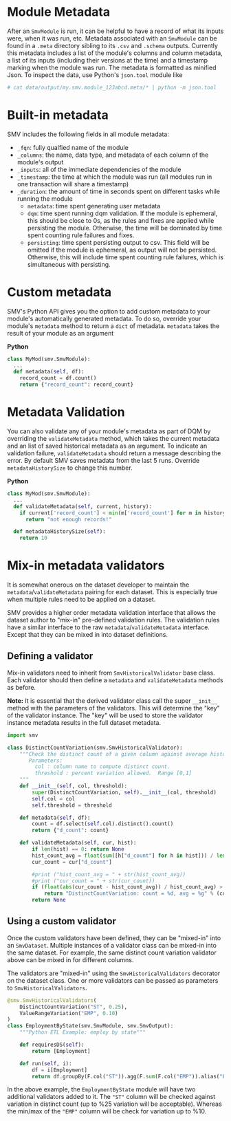 # Module Metadata

After an `SmvModule` is run, it can be helpful to have a record of what its inputs were, when it was run, etc. Metadata associated with an `SmvModule` can be found in a `.meta` directory sibling to its `.csv` and `.schema` outputs. Currently this metadata includes a list of the module's columns and column metadata, a list of its inputs (including their versions at the time) and a timestamp marking when the module was run. The metadata is formatted as minified Json. To inspect the data, use Python's `json.tool` module like

```bash
# cat data/output/my.smv.module_123abcd.meta/* | python -m json.tool
```

# Built-in metadata

SMV includes the following fields in all module metadata:
- `_fqn`: fully qualfied name of the module
- `_columns`: the name, data type, and metadata of each column of the module's output
- `_inputs`: all of the immediate dependencies of the module
- `_timestamp`: the time at which the module was run (all modules run in one transaction will share a timestamp)
- `_duration`: the amount of time in seconds spent on different tasks while running the module
    - `metadata`: time spent generating user metadata
    - `dqm`: time spent running dqm validation. If the module is ephemeral, this should be close to 0s, as the rules and fixes are applied while persisting the module. Otherwise, the time will be dominated by time spent counting rule failures and fixes.
    - `persisting`: time spent persisting output to csv. This field will be omitted if the module is ephemeral, as output will not be persisted. Otherwise, this will include time spent counting rule failures, which is simultaneous with persisting.

# Custom metadata

SMV's Python API gives you the option to add custom metadata to your module's automatically generated metadata. To do so, override your module's `metadata` method to return a `dict` of metadata. `metadata` takes the result of your module as an argument

**Python**
```python
class MyMod(smv.SmvModule):
  ...
  def metadata(self, df):
    record_count = df.count()
    return {"record_count": record_count}
```

# Metadata Validation

You can also validate any of your module's metadata as part of DQM by overriding the `validateMetadata` method, which takes the current metadata and an list of saved historical metadata as an argument. To indicate an validation failure, `validateMetadata` should return a message describing the error. By default SMV saves metadata from the last 5 runs. Override `metadataHistorySize` to change this number.

**Python**
```python
class MyMod(smv.SmvModule):
  ...
  def validateMetadata(self, current, history):
    if current['record_count'] < min(m['record_count'] for m in history):
      return "not enough records!"

  def metadataHistorySize(self):
    return 10
```

# Mix-in metadata validators
It is somewhat onerous on the dataset developer to maintain the `metadata`/`validateMetadata`
pairing for each dataset.  This is especially true when multiple rules need to be
applied on a dataset.

SMV provides a higher order metadata validation interface that allows the dataset
author to "mix-in" pre-defined validation rules.  The validation rules have a
similar interface to the raw `metadata`/`validateMetadata` interface.  Except that
they can be mixed in into dataset definitions.

## Defining a validator
Mix-in validators need to inherit from `SmvHistoricalValidator` base class.  Each
validator should then define a `metadata` and `validateMetadata` methods as before.

**Note:** It is essential that the derived validator class call the super `__init__`
method with the parameters of the validators.  This will determine the "key" of the
validator instance.  The "key" will be used to store the validator instance metadata
results in the full dataset metadata.

```python
import smv

class DistinctCountVariation(smv.SmvHistoricalValidator):
    """Check the distinct count of a given column against average historical count.
       Parameters:
         col : column name to compute distinct count.
         threshold : percent variation allowed.  Range [0,1]
    """
    def __init__(self, col, threshold):
        super(DistinctCountVariation, self).__init__(col, threshold)
        self.col = col
        self.threshold = threshold

    def metadata(self, df):
        count = df.select(self.col).distinct().count()
        return {"d_count": count}

    def validateMetadata(self, cur, hist):
        if len(hist) == 0: return None
        hist_count_avg = float(sum([h["d_count"] for h in hist])) / len(hist)
        cur_count = cur["d_count"]

        #print ("hist_count_avg = " + str(hist_count_avg))
        #print ("cur_count = " + str(cur_count))
        if (float(abs(cur_count - hist_count_avg)) / hist_count_avg) > self.threshold:
            return "DistinctCountVariation: count = %d, avg = %g" % (cur_count, hist_count_avg)
        return None
```

## Using a custom validator
Once the custom validators have been defined, they can be "mixed-in" into an `SmvDataset`.
Multiple instances of a validator class can be mixed-in into the same dataset.
For example, the same distinct count variation validator above can be mixed in for
different columns.

The validators are "mixed-in" using the `SmvHistoricalValidators` decorator on the
dataset class.  One or more validators can be passed as parameters to `SmvHistoricalValidators`.

```python
@smv.SmvHistoricalValidators(
    DistinctCountVariation("ST", 0.25),
    ValueRangeVariation("EMP", 0.10)
)
class EmploymentByState(smv.SmvModule, smv.SmvOutput):
    """Python ETL Example: employ by state"""

    def requiresDS(self):
        return [Employment]

    def run(self, i):
        df = i[Employment]
        return df.groupBy(F.col("ST")).agg(F.sum(F.col("EMP")).alias("EMP"))

```

In the above example, the `EmploymentByState` module will have two additional validators
added to it.  The `"ST"` column will be checked against variation in distinct count
(up to %25 variation will be acceptable).  Whereas the min/max of the `"EMP"` column
will be check for variation up to %10.
